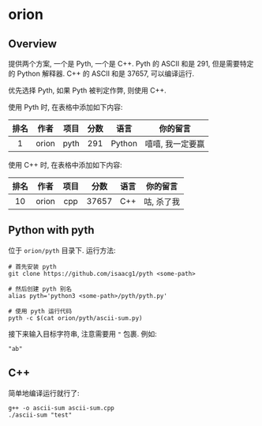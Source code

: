 # orion

## Overview

提供两个方案, 一个是 Pyth, 一个是 C++. Pyth 的 ASCII 和是 291, 但是需要特定的 Python 解释器. C++ 的 ASCII 和是 37657, 可以编译运行.

优先选择 Pyth, 如果 Pyth 被判定作弊, 则使用 C++.

使用 Pyth 时, 在表格中添加如下内容:

| 排名 | 作者 | 项目 | 分数 | 语言 | 你的留言 |
| :--: | :--: | :--: | :--: | :--: | :--: |
| 1 | orion | pyth | 291 | Python | 嘻嘻, 我一定要赢 |

使用 C++ 时, 在表格中添加如下内容:

| 排名 | 作者 | 项目 | 分数 | 语言 | 你的留言 |
| :--: | :--: | :--: | :--: | :--: | :--: |
| 10 | orion | cpp | 37657 | C++ | 咕, 杀了我 |

## Python with pyth

位于 `orion/pyth` 目录下. 运行方法:

```shell
# 首先安装 pyth
git clone https://github.com/isaacg1/pyth <some-path>

# 然后创建 pyth 别名
alias pyth='python3 <some-path>/pyth/pyth.py'

# 使用 pyth 运行代码
pyth -c $(cat orion/pyth/ascii-sum.py)
```

接下来输入目标字符串, 注意需要用 `"` 包裹. 例如:

```shell
"ab"
```

## C++

简单地编译运行就行了:

```shell
g++ -o ascii-sum ascii-sum.cpp
./ascii-sum "test"
```
